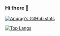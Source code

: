 ### Hi there 👋

<!---
--- Theme ---
-->
[![Anurag's GitHub stats](https://github-readme-stats.vercel.app/api?username=FKCodebase&theme=moltack&show_icons=true)](https://github.com/anuraghazra/github-readme-stats)

<!---
--- Top Langs ---
-->
[![Top Langs](https://github-readme-stats.vercel.app/api/top-langs/?username=FKCodebase)](https://github.com/anuraghazra/github-readme-stats)

